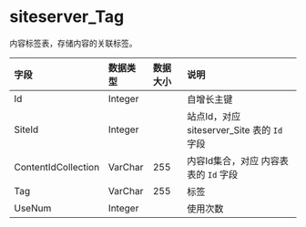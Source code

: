 # siteserver_Tag

内容标签表，存储内容的关联标签。

| 字段 | 数据类型 | 数据大小 | 说明 |
| :----- | :----- | :----- | :----- |
|Id	|Integer|		|自增长主键|
|SiteId|	Integer	|	|站点Id，对应 siteserver_Site 表的 `Id` 字段|
|ContentIdCollection|	VarChar	|255	|内容Id集合，对应 内容表 表的 `Id` 字段|
|Tag	|VarChar|	255	|标签|
|UseNum	|Integer|		|使用次数|